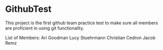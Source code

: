 # GithubTest

This project is the first github team practice test to make sure all members are proficient in using git functionality.

List of Members:
Ari Goodman
Lucy Stuehrmann
Christian Cedron
Jacob Remz